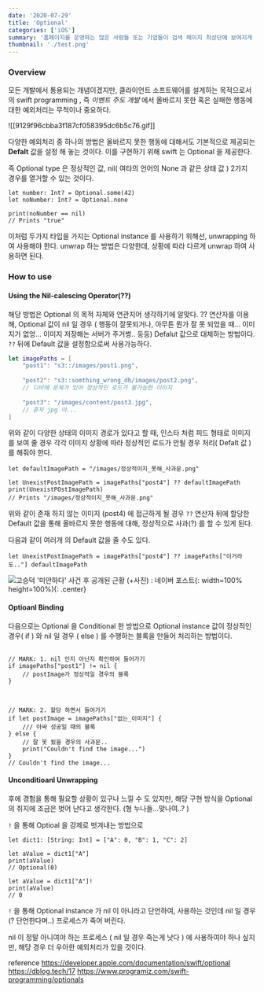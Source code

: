 ```yaml
---
date: '2020-07-29'
title: 'Optional'
categories: ['iOS']
summary: '홈페이지를 운영하는 많은 사람들 또는 기업들이 검색 페이지 최상단에 보여지게 하기 위해 어떤 최적화 작업을 하는지 알아보자.'
thumbnail: './test.png'
---
```




### Overview

모든 개발에서 통용되는 개념이겠지만, 클라이언트 소프트웨어를 설게하는 목적으로서의 swift programming , 즉 *이벤트 주도 개발* 에서 올바르지 못한 혹은 실패한 행동에 대한 예외처리는 무척이나 중요하다. 

![[9129f96cbba3f187cf058395dc6b5c76.gif]]

다양한 예외처리 중 하나의 방법은 올바르지 못한 행동에 대해서도 기본적으로 제공되는 **Defalt** 값을 설정 해 놓는 것이다. 이를 구현하기 위해 swift 는 Optional 을 제공한다. 

즉 Optional type 은 정상적인 값, nil( 여타의 언어의 None 과 같은 상태 값 ) 2가지 경우를 열거할 수 있는 것이다. 

```
let number: Int? = Optional.some(42)
let noNumber: Int? = Optional.none

print(noNumber == nil)
// Prints "true"
```


이처럼 두가지 타입을 가지는 Optional instance 를 사용하기 위해선, unwrapping 하여 사용해야 한다. 
unwrap 하는 방법은 다양한데, 상황에 따라 다르게 unwrap 하여 사용하면 된다. 



### How to use

#### Using the Nil-calescing Operator(??)

해당 방법은 Optional 의 목적 자체와 연관지어 생각하기에 알맞다. 
?? 연산자를 이용해, Optional 값이 nil 일 경우 ( 행동이 잘못되거나, 아무튼 뭔가 잘 못 되었을 때... 이미지가 없엉... 이미지 저장해논 서버가 주거썽.. 등등) Defalut 값으로 대체하는 방법이다. 
`??` 뒤에 Default 값을 설정함으로써 사용가능하다. 

```swift
let imagePaths = [
	"post1": "s3::/images/post1.png", 
	
	"post2": "s3::somthing_wrong_db/images/post2.png", 
	// 디비에 문제가 있어 정상적인 로드가 불가능한 이미지
	
	"post3": "/images/content/post3.jpg", 
	// 혼자 jpg 야...
] 
```


위와 같이 다양한 상태의 이미지 경로가 있다고 할 때, 인스타 처럼 피드 형태로 이미지를 보여 줄 경우 각각 이미지 상황에 따라 정상적인 로드가 안될 경우 처리( Defalt 값 ) 를 해줘야 한다. 


```
let defaultImagePath = "/images/정상적이지_못해_사과문.png"

let UnexistPostImagePath = imagePaths["post4"] ?? defaultImagePath
print(UnexistPOstImagePath)
// Prints "/images/정상적이지_못해_사과문.png"
```

위와 같이 존재 하지 않는 이미지 (post4) 에 접근하게 될 경우 `??` 연산자 뒤에 할당한 Default 값을 통해 올바르지 못한 행동에 대해,  정상적으로 사과(?) 를 할 수 있게 된다. 

다음과 같이 여러개 의 Default 값을 줄 수도 있다. 

```
let UnexistPostImagePath = imagePaths["post4"] ?? imagePaths["이거라도.."] defaultImagePath
```

![고승덕 '미안하다' 사건 후 공개된 근황 (+사진) : 네이버 포스트](https://post-phinf.pstatic.net/MjAxOTA3MTBfMjkw/MDAxNTYyNzM2MTgzMTA4.Au-v2JGq2T3gO4O4hhikbLbPjCebWJZ_vve78gsHpjYg.hGeImnYqnIzsSzKMf7vAuKLx8akLsfzEPA1Ywf-QvcEg.JPEG/B3u1QJfCMAIDijW.jpg?type=w1200){: width=100% height=100%){: .center}



#### Optioanl Binding

다음으로는 Optional 을 Conditional 한 방법으로 Optional instance 값이 정상적인 경우( if ) 와  nil 일 경우 ( else ) 를 수행하는 블록을 만들어 처리하는 방법이다. 

```

// MARK: 1. nil 인지 아닌지 확인하여 들어가기
if imagePaths["post1"] != nil {
	// postImage가 정상적일 경우의 블록
} 



// MARK: 2. 할당 하면서 들어가기
if let postImage = imagePaths["없는_이미지"] {
	/// 아싸 성공일 때의 블록
} else {
	// 잘 못 됬을 경우의 사과문..
	print("Couldn't find the image...")
}
// Couldn't find the image...
```



#### Unconditioanl Unwrapping

후에 경험을 통해 필요할 상황이 있구나 느낄 수 도 있지만, 해당 구현 방식을 Optional 의 취지에 조금은 벗어 난다고 생각한다. (형 누나들...맞나여..? )

`!` 을 통해 Optioal 을 강제로 벗겨내는 방법으로

```
let dict1: [String: Int] = ["A": 0, "B": 1, "C": 2]

let aValue = dict1["A"]
print(aValue)
// Optional(0)

let aValue = dict1["A"]!
print(aValue)
// 0
```

`!` 을 통해 Optional instance 가  nil 이 아니라고 단언하여, 사용하는 것인데 nil 일 경우(? 단언한다며..) 프로세스가 죽어 버린다. 

nil 이 정말 아니여야 하는 프로세스 ( nil 일 경우 죽는게 낫다 ) 에 사용하여야 하나 싶지만, 해당 경우 더 우아한 예외처리가 있을 것이다. 


reference
https://developer.apple.com/documentation/swift/optional
https://dblog.tech/17
https://www.programiz.com/swift-programming/optionals